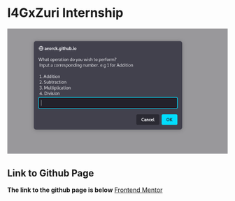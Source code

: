 # I4GxZuri Internship

![Preview for the Calculator task](./images/Photo.png)

## Link to Github Page
**The link to the github page is below**
[Frontend Mentor](https://aeorck.github.io/javascript-calculator/) 


